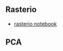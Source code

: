 
## Rasterio 
* [rasterio notebook](https://gist.github.com/sgillies/7e5cd548110a5b4d45ac1a1d93cb17a3)

## PCA

